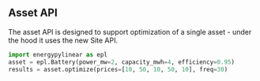 ## Asset API

The asset API is designed to support optimization of a single asset - under the hood it uses the new Site API.

```python
import energypylinear as epl
asset = epl.Battery(power_mw=2, capacity_mwh=4, efficiency=0.95)
results = asset.optimize(prices=[10, 50, 10, 50, 10], freq=30)
```
